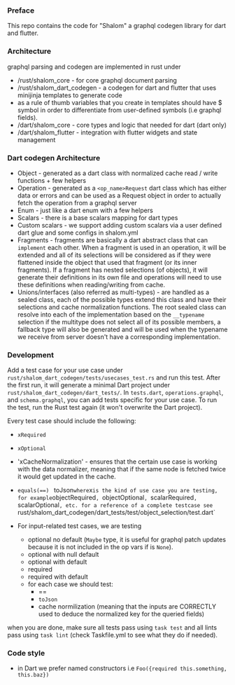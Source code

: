 ### Preface
This repo contains the code for "Shalom" a graphql codegen library for dart and flutter.

### Architecture
graphql parsing and codegen are implemented in rust under
- /rust/shalom_core - for core graphql document parsing
- /rust/shalom_dart_codegen - a codegen for dart and flutter that uses minijinja templates to generate code 
- as a rule of thumb variables that you create in templates should have $ symbol in order to differentiate from user-defined symbols (i.e graphql fields).
- /dart/shalom_core - core types and logic that needed for dart (dart only)
- /dart/shalom_flutter - integration with flutter widgets and state management

### Dart codegen Architecture
- Object - generated as a dart class with normalized cache read / write functions + few helpers
- Operation - generated as a `<op_name>Request` dart class which has either data or errors and can be used as a Request object in order to actually fetch the operation from a graphql server
- Enum - just like a dart enum with a few helpers
- Scalars - there is a base scalars mapping for dart types
- Custom scalars - we support adding custom scalars via a user defined dart glue and some configs in shalom.yml
- Fragments - fragments are basically a dart abstract class that can `implement` each other. When a fragment is used in an operation, it will be extended and all of its selections will be considered as if they were flattened inside the object that used that fragment (or its inner fragments). If a fragment has nested selections (of objects), it will generate their definitions in its own file and operations will need to use these definitions when reading/writing from cache.
- Unions/interfaces (also referred as multi-types) - are handled as a sealed class, each of the possible types extend this class and have their selections and cache normalization functions. The root sealed class can resolve into each of the implementation based on the `__typename` selection if the multitype does not select all of its possible members, a fallback type will also be generated and will be used when the typename we receive from server doesn't have a corresponding implementation.

### Development
Add a test case for your use case under `rust/shalom_dart_codegen/tests/usecases_test.rs` and run this test. After the first run, it will generate a minimal Dart project under `rust/shalom_dart_codegen/dart_tests/`. In `tests.dart`, `operations.graphql`, and `schema.graphql`, you can add tests specific for your use case. To run the test, run the Rust test again (it won't overwrite the Dart project).

Every test case should include the following:

- `xRequired`
- `xOptional`
- 'xCacheNormalization' - ensures that the certain use case is working with the data normalizer, meaning that if the same node is fetched twice it would get updated in the cache.
- `equals(==)`
` `toJson`
where `x` is the kind of use case you are testing, for example `objectRequired`, `objectOptional`, `scalarRequired`, `scalarOptional`, etc.
 for a reference of a complete testcase see `rust/shalom_dart_codegen/dart_tests/test/object_selection/test.dart`

- For input-related test cases, we are testing
    - optional no default (`Maybe` type, it is useful for graphql patch updates because it is not included in the op vars if is `None`).
    - optional with null default
    - optional with default
    - required 
    - required with default
    - for each case we should test:
        - ==
        - `toJson`
        - cache normilization (meaning that the inputs are CORRECTLY used to deduce the normalized key for the queried fields)

when you are done, make sure all tests pass using `task test` and all lints pass using `task lint` (check Taskfile.yml to see what they do if needed).

### Code style
- in Dart we prefer named constructors i.e `Foo({required this.something, this.baz})`
